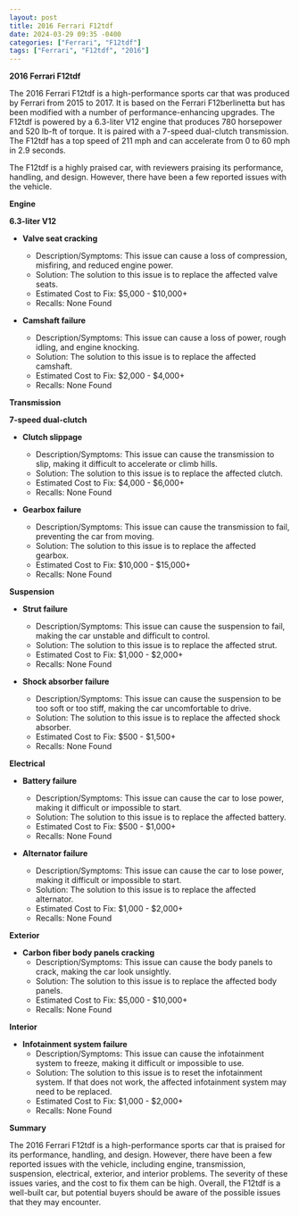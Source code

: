 ```yaml
---
layout: post
title: 2016 Ferrari F12tdf
date: 2024-03-29 09:35 -0400
categories: ["Ferrari", "F12tdf"]
tags: ["Ferrari", "F12tdf", "2016"]
---
```

**2016 Ferrari F12tdf**

The 2016 Ferrari F12tdf is a high-performance sports car that was produced by Ferrari from 2015 to 2017. It is based on the Ferrari F12berlinetta but has been modified with a number of performance-enhancing upgrades. The F12tdf is powered by a 6.3-liter V12 engine that produces 780 horsepower and 520 lb-ft of torque. It is paired with a 7-speed dual-clutch transmission. The F12tdf has a top speed of 211 mph and can accelerate from 0 to 60 mph in 2.9 seconds.

The F12tdf is a highly praised car, with reviewers praising its performance, handling, and design. However, there have been a few reported issues with the vehicle.

**Engine**

**6.3-liter V12**

* **Valve seat cracking**
    * Description/Symptoms: This issue can cause a loss of compression, misfiring, and reduced engine power.
    * Solution: The solution to this issue is to replace the affected valve seats.
    * Estimated Cost to Fix: $5,000 - $10,000+
    * Recalls: None Found

* **Camshaft failure**
    * Description/Symptoms: This issue can cause a loss of power, rough idling, and engine knocking.
    * Solution: The solution to this issue is to replace the affected camshaft.
    * Estimated Cost to Fix: $2,000 - $4,000+
    * Recalls: None Found

**Transmission**

**7-speed dual-clutch**

* **Clutch slippage**
    * Description/Symptoms: This issue can cause the transmission to slip, making it difficult to accelerate or climb hills.
    * Solution: The solution to this issue is to replace the affected clutch.
    * Estimated Cost to Fix: $4,000 - $6,000+
    * Recalls: None Found

* **Gearbox failure**
    * Description/Symptoms: This issue can cause the transmission to fail, preventing the car from moving.
    * Solution: The solution to this issue is to replace the affected gearbox.
    * Estimated Cost to Fix: $10,000 - $15,000+
    * Recalls: None Found

**Suspension**

* **Strut failure**
    * Description/Symptoms: This issue can cause the suspension to fail, making the car unstable and difficult to control.
    * Solution: The solution to this issue is to replace the affected strut.
    * Estimated Cost to Fix: $1,000 - $2,000+
    * Recalls: None Found

* **Shock absorber failure**
    * Description/Symptoms: This issue can cause the suspension to be too soft or too stiff, making the car uncomfortable to drive.
    * Solution: The solution to this issue is to replace the affected shock absorber.
    * Estimated Cost to Fix: $500 - $1,500+
    * Recalls: None Found

**Electrical**

* **Battery failure**
    * Description/Symptoms: This issue can cause the car to lose power, making it difficult or impossible to start.
    * Solution: The solution to this issue is to replace the affected battery.
    * Estimated Cost to Fix: $500 - $1,000+
    * Recalls: None Found

* **Alternator failure**
    * Description/Symptoms: This issue can cause the car to lose power, making it difficult or impossible to start.
    * Solution: The solution to this issue is to replace the affected alternator.
    * Estimated Cost to Fix: $1,000 - $2,000+
    * Recalls: None Found

**Exterior**

* **Carbon fiber body panels cracking**
    * Description/Symptoms: This issue can cause the body panels to crack, making the car look unsightly.
    * Solution: The solution to this issue is to replace the affected body panels.
    * Estimated Cost to Fix: $5,000 - $10,000+
    * Recalls: None Found

**Interior**

* **Infotainment system failure**
    * Description/Symptoms: This issue can cause the infotainment system to freeze, making it difficult or impossible to use.
    * Solution: The solution to this issue is to reset the infotainment system. If that does not work, the affected infotainment system may need to be replaced.
    * Estimated Cost to Fix: $1,000 - $2,000+
    * Recalls: None Found

**Summary**

The 2016 Ferrari F12tdf is a high-performance sports car that is praised for its performance, handling, and design. However, there have been a few reported issues with the vehicle, including engine, transmission, suspension, electrical, exterior, and interior problems. The severity of these issues varies, and the cost to fix them can be high. Overall, the F12tdf is a well-built car, but potential buyers should be aware of the possible issues that they may encounter.
